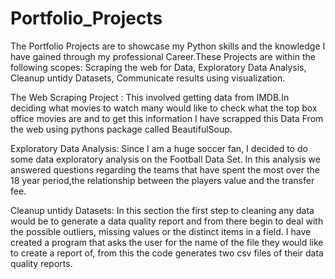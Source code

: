# Portfolio_Projects
The Portfolio Projects are to showcase my Python skills and the knowledge I have gained through my professional Career.These Projects are within the following scopes:
    Scraping the web for Data,
    Exploratory Data Analysis, 
    Cleanup untidy Datasets,
    Communicate results using visualization.
    
 The Web Scraping Project : This involved getting data from IMDB.In deciding what movies to watch many would like to check what the top box office movies are and to get this information I have scrapped this Data From the web using pythons package called BeautifulSoup. 
 
Exploratory Data Analysis: Since I am a huge soccer fan, I decided to do some data exploratory analysis on the Football Data Set. In this analysis we answered questions regarding the teams that have spent the most over the 18 year period,the relationship between the players value and the transfer fee.

Cleanup untidy Datasets: In this section the first step to cleaning any data would be to generate a data quality report and from there begin to deal with the possible outliers, missing values or the distinct items in a field. I have created a program that asks the user for the name of the file they would like to create a report of, from this the code generates two csv files of their data quality reports.
